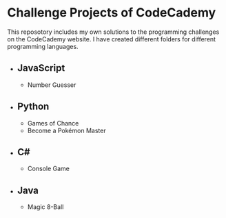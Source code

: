 # Challenge Projects of CodeCademy

This reposotory includes my own solutions to the programming challenges on the CodeCademy website.
I have created different folders for different programming languages.

* ## JavaScript
  * Number Guesser
* ## Python
  * Games of Chance
  * Become a Pokémon Master
* ## C#
  * Console Game
* ## Java
  * Magic 8-Ball
